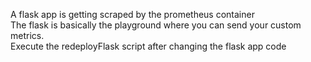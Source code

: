 A flask app is getting scraped by the prometheus container <br>
The flask is basically the playground where you can send your custom metrics. <br>
Execute the redeployFlask script after changing the flask app code 